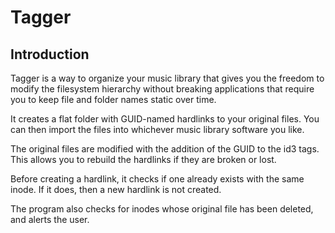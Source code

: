 # Tagger

## Introduction

Tagger is a way to organize your music library that gives you the freedom to modify the filesystem hierarchy without breaking applications that require you to keep file and folder names static over time.

It creates a flat folder with GUID-named hardlinks to your original files. You can then import the files into whichever music library software you like.

The original files are modified with the addition of the GUID to the id3 tags. This allows you to rebuild the hardlinks if they are broken or lost.

Before creating a hardlink, it checks if one already exists with the same inode. If it does, then a new hardlink is not created.

The program also checks for inodes whose original file has been deleted, and alerts the user.